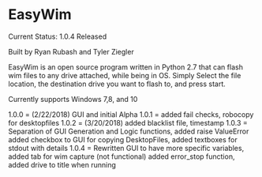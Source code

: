 # EasyWim

Current Status: 1.0.4 Released


Built by Ryan Rubash and Tyler Ziegler 

EasyWim is an open source program written in Python 2.7 that can flash wim files to any drive attached, while being in OS.
Simply Select the file location, the destination drive you want to flash to, and press start.


Currently supports Windows 7,8, and 10

1.0.0 = (2/22/2018) GUI and initial Alpha
1.0.1 = added fail checks, robocopy for desktopfiles
1.0.2 = (3/20/2018) added blacklist file, timestamp
1.0.3 = Separation of GUI Generation and Logic functions, added raise ValueError
        added checkbox to GUI for copying DesktopFiles, added textboxes for stdout with details
1.0.4 = Rewritten GUI to have more specific variables, added tab for wim capture (not functional)
        added error_stop function, added drive to title when running
